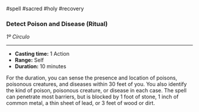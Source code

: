 #spell #sacred #holy #recovery
### Detect Poison and Disease (Ritual)
*1º Círculo*
___
- **Casting time:** 1 Action
- **Range:** Self
- **Duration:** 10 minutes

For the duration, you can sense the presence and location of poisons, poisonous creatures, and diseases within 30 feet of you. You also identify the kind of poison, poisonous creature, or disease in each case. The spell can penetrate most barriers, but is blocked by 1 foot of stone, 1 inch of common metal, a thin sheet of lead, or 3 feet of wood or dirt.